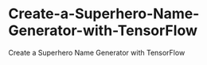 # Create-a-Superhero-Name-Generator-with-TensorFlow
Create a Superhero Name Generator with TensorFlow

